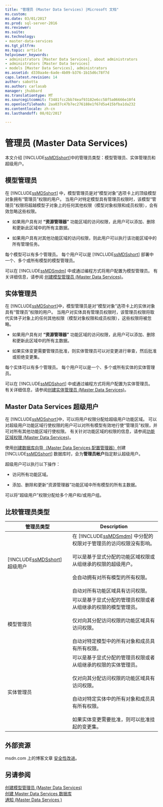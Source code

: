 ```yaml
---
title: "管理员 (Master Data Services) |Microsoft 文档"
ms.custom: 
ms.date: 03/01/2017
ms.prod: sql-server-2016
ms.reviewer: 
ms.suite: 
ms.technology:
- master-data-services
ms.tgt_pltfrm: 
ms.topic: article
helpviewer_keywords:
- administrators [Master Data Services], about administrators
- administrators [Master Data Services]
- models [Master Data Services], administrators
ms.assetid: d330aa4e-6ade-4b09-b376-1b15d6c78f7d
caps.latest.revision: 14
author: sabotta
ms.author: carlasab
manager: jhubbard
ms.translationtype: MT
ms.sourcegitcommit: f3481fcc2bb74eaf93182e6cc58f5a06666e10f4
ms.openlocfilehash: 2aa037c47b7ec276188e1f67d5a415bfba1da232
ms.contentlocale: zh-cn
ms.lasthandoff: 08/02/2017

---
```

# <a name="administrators-master-data-services"></a>管理员 (Master Data Services)
  本文介绍 [!INCLUDE[ssMDSshort](../includes/ssmdsshort-md.md)]中的管理员类型：模型管理员、实体管理员和超级用户。  
  
## <a name="model-administrators"></a>模型管理员  
 在 [!INCLUDE[ssMDSshort](../includes/ssmdsshort-md.md)] 中，模型管理员是对“模型对象”选项卡上的顶级模型对象拥有“管理员”权限的用户。 当用户对特定模型具有管理员权限时，该模型“管理员”权限将超越模型子对象上的任何其他权限（模型对象权限和成员权限），会有效忽略这些权限。  
  
-   如果用户具有对 **“资源管理器”** 功能区域的访问权限，此用户可以添加、删除和更新此区域中的所有主数据。  
  
-   如果用户具有对其他功能区域的访问权限，则此用户可以执行该功能区域中的所有管理任务。  
  
 每个模型可以有多个管理员。 每个用户可以是 [!INCLUDE[ssMDSshort](../includes/ssmdsshort-md.md)] 部署中一个、多个或所有模型的模型管理员。  
  
 可以在 [!INCLUDE[ssMDSmdm](../includes/ssmdsmdm-md.md)] 中或通过编程方式将用户配置为模型管理员。 有关详细信息，请参阅 [创建模型管理员 (Master Data Services)](../master-data-services/create-a-model-administrator-master-data-services.md)。  
  
## <a name="entity-administrators"></a>实体管理员  
 在 [!INCLUDE[ssMDSshort](../includes/ssmdsshort-md.md)]中，模型管理员是对“模型对象”选项卡上的实体对象具有“管理员”权限的用户。 当用户对实体具有管理员权限时，该管理员权限将取代实体子对象上的任何其他权限（模型对象权限和成员权限），这些权限将被忽略。  
  
-   如果用户具有对 **“资源管理器”** 功能区域的访问权限，此用户可以添加、删除和更新此区域中的所有主数据。  
  
-   如果实体变更需要管理员批准，则实体管理员可以对变更进行审查，然后批准或拒绝变更集。  
  
 每个实体可以有多个管理员。 每个用户可以是一个、多个或所有实体的实体管理员。  
  
 可以在 [!INCLUDE[ssMDSshort](../includes/ssmdsshort-md.md)] 中或通过编程方式将用户配置为实体管理员。 有关详细信息，请参阅[创建实体管理员 (Master Data Services)](../master-data-services/create-an-entity-administrator-master-data-services.md)。  
  
## <a name="master-data-services-super-user"></a>Master Data Services 超级用户  
 在 [!INCLUDE[ssMDSshort](../includes/ssmdsshort-md.md)]中，可以将用户权限分配给超级用户功能区域。 可以对超级用户功能区域行使权限的用户可以对所有模型有效地行使“管理员”权限，并可对所有其他功能区域行使权限。 有关针对功能区域的权限的信息，请参阅[功能区域权限 (Master Data Services)](../master-data-services/functional-area-permissions-master-data-services.md)。  
  
 使用[创建数据库向导（Master Data Services 配置管理器）](../master-data-services/create-database-wizard-master-data-services-configuration-manager.md)创建 [!INCLUDE[ssMDSshort](../includes/ssmdsshort-md.md)] 数据库时，会为**管理员帐户**指定默认超级用户。  
  
 超级用户可以执行以下操作：  
  
-   访问所有功能区域。  
  
-   添加、删除和更新“资源管理器”功能区域中所有模型的所有主数据。  
  
 可以将“超级用户”权限分配给多个用户和/或用户组。  
  
## <a name="comparing-administrator-types"></a>比较管理员类型  
  
|管理员类型|Description|  
|------------------------|-----------------|  
|[!INCLUDE[ssMDSshort](../includes/ssmdsshort-md.md)] 超级用户|在 [!INCLUDE[ssMDSmdm](../includes/ssmdsmdm-md.md)] 中分配的权限对于管理员的访问权限没有影响。<br /><br /> 可以是基于显式分配的功能区域权限或从组继承的权限的超级用户。<br /><br /> 会自动拥有对所有模型的所有权限。<br /><br /> 自动对所有功能区域具有访问权限。|  
|模型管理员|可以是基于显式分配的管理员权限或者从组继承的权限的模型管理员。<br /><br /> 仅对向其分配访问权限的功能区域具有访问权限。<br /><br /> 自动对特定模型中的所有对象和成员具有所有权限。|  
|实体管理员|可以是基于显式分配的管理员权限或者从组继承的权限的实体管理员。<br /><br /> 仅对向其分配访问权限的功能区域具有访问权限。<br /><br /> 自动对特定实体中的所有对象和成员具有所有权限。<br /><br /> 如果实体变更需要批准，则可以批准挂起的变更集。|  
  
## <a name="external-resources"></a>外部资源  
 msdn.com 上的博客文章 [安全性改进](http://go.microsoft.com/fwlink/p/?LinkId=615376)。  
  
## <a name="see-also"></a>另请参阅  
 [创建模型管理员 (Master Data Services)](../master-data-services/create-a-model-administrator-master-data-services.md)   
 [创建 Master Data Services 数据库](../master-data-services/install-windows/create-a-master-data-services-database.md)   
 [通知 &#40;Master Data Services &#41;](../master-data-services/notifications-master-data-services.md)  
  
  
